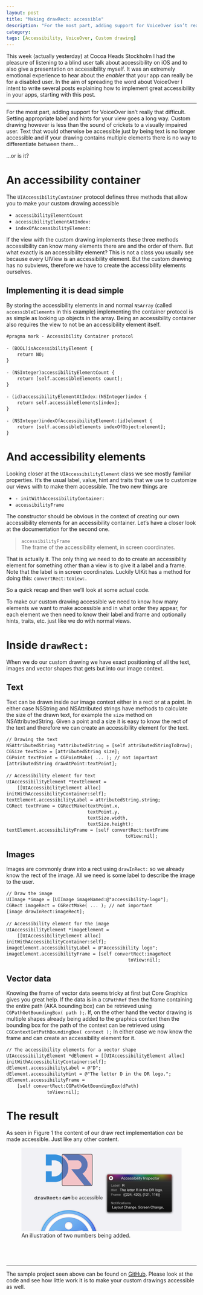 ```yaml
---
layout: post
title: "Making drawRect: accessible"
description: "For the most part, adding support for VoiceOver isn’t really that difficult. Setting appropriate label and hints for your view goes a long way. Custom drawing however is less than the sound of crickets to a visually impaired user. Text that would otherwise be accessible just by being text is no longer accessible and if your drawing contains multiple elements there is no way to differentiate between them... ...or is it?"
category: 
tags: [Accessibility, VoiceOver, Custom drawing]
---
```


This week (actually yesterday) at Cocoa Heads Stockholm I had the pleasure of listening to a blind user talk about accessibility on iOS and to also give a presentation on accessibility myself. It was an extremely emotional experience to hear about  the _enabler_ that your app can really be for a disabled user. In the aim of spreading the word about VoiceOver I intent to write several posts explaining how to implement great accessibility in your apps, starting with this post.

---------------

For the most part, adding support for VoiceOver isn’t really that difficult. Setting appropriate label and hints for your view goes a long way. Custom drawing however is less than the sound of crickets to a visually impaired user. Text that would otherwise be accessible just by being text is no longer accessible and if your drawing contains multiple elements there is no way to differentiate between them... 

...or is it?


# An accessibility container

The `UIAccessibilityContainer` protocol defines three methods that allow you to make your custom drawing accessible

* `accessibilityElementCount`
* `accessibilityElementAtIndex:`
* `indexOfAccessibilityElement:`

If the view with the custom drawing implements these three methods accessibility can know many elements there are and the order of them. But what exactly is an accessibility element? This is not a class you usually see because every UIView is an accessibility element. But the custom drawing has no subviews, therefore we have to create the accessibility elements ourselves.

## Implementing it is dead simple

By storing the accessibility elements in and normal `NSArray` (called `accessibleElements` in this example) implementing the container protocol is as simple as looking up objects in the array. Being an accessibility container also requires the view to not be an accessibility element itself.

    #pragma mark - Accessibility Container protocol

    - (BOOL)isAccessibilityElement {
        return NO;
    }

    - (NSInteger)accessibilityElementCount {
        return [self.accessibleElements count];
    }

    - (id)accessibilityElementAtIndex:(NSInteger)index {
        return self.accessibleElements[index];
    }

    - (NSInteger)indexOfAccessibilityElement:(id)element {
        return [self.accessibleElements indexOfObject:element];
    }

# And accessibility elements

Looking closer at the `UIAccessibilityElement` class we see mostly familiar properties. It’s the usual label, value, hint and traits that we use to customize our views with to make them accessible. The two new things are

 * `- initWithAccessibilityContainer:`
 * `accessibilityFrame`

The constructor should be obvious in the context of creating our own accessibility elements for an accessibility container. Let’s have a closer look at the documentation for the second one.

> `accessibilityFrame` <br />
> The frame of the accessibility element, in screen coordinates.

That is actually it. The only thing we need to do to create an accessiblity element for something other than a view is to give it a label and a frame. Note that the label is in screen coordinates. Luckily UIKit has a method for doing this: `convertRect:toView:`.

So a quick recap and then we’ll look at some actual code.

To make our custom drawing accessible we need to know how many elements we want to make accessible and in what order they appear, for each element we then need to know their label and frame and optionally hints, traits, etc. just like we do with normal views.

# Inside `drawRect:`

When we do our custom drawing we have exact positioning of all the text, images and vector shapes that gets but into our image context. 

## Text
Text can be drawn inside our image context either in a rect or at a point. In either case NSString and NSAttributed strings have methods to calculate the size of the drawn text, for example the `size` method on NSAttributedString. Given a point and a size it is easy to know the rect of the text and therefore we can create an accessibility element for the text.

    // Drawing the text
    NSAttributedString *attributedString = [self attributedStringToDraw];
    CGSize textSize = [attributedString size];
    CGPoint textPoint = CGPointMake( ... ); // not important
    [attributedString drawAtPoint:textPoint];
    
    // Accessibility element for text
    UIAccessibilityElement *textElement =
        [[UIAccessibilityElement alloc] initWithAccessibilityContainer:self];
    textElement.accessibilityLabel = attributedString.string;
    CGRect textFrame = CGRectMake(textPoint.x,
                                  textPoint.y,
                                  textSize.width,
                                  textSize.height);
    textElement.accessibilityFrame = [self convertRect:textFrame
                                                toView:nil];
                                                
## Images
Images are commonly draw into a rect using `drawInRect:` so we already know the rect of the image. All we need is some label to describe the image to the user.

    // Draw the image
    UIImage *image = [UIImage imageNamed:@"accessibility-logo"];
    CGRect imageRect = CGRectMake( ... ); // not important
    [image drawInRect:imageRect];
    
    // Accessibility element for the image
    UIAccessibilityElement *imageElement =
        [[UIAccessibilityElement alloc] initWithAccessibilityContainer:self];
    imageElement.accessibilityLabel = @"Accessibility logo";
    imageElement.accessibilityFrame = [self convertRect:imageRect
                                                 toView:nil];

## Vector data

Knowing the frame of vector data seems tricky at first but Core Graphics gives you great help. If the data is in a `CGPathRef` then the frame containing the entire path (AKA bounding box) can be retrieved using `CGPathGetBoundingBox( path );`. If, on the other hand the vector drawing is multiple shapes already being added to the graphics context then the bounding box for the path of the context can be retrieved using `CGContextGetPathBoundingBox( context );` In either case we now know the frame and can create an accessibility element for it.

    // The accessibility elements for a vector shape
    UIAccessibilityElement *dElement = [[UIAccessibilityElement alloc] initWithAccessibilityContainer:self];
    dElement.accessibilityLabel = @"D";
    dElement.accessibilityHint = @"The letter D in the DR logo.";
    dElement.accessibilityFrame = 
        [self convertRect:CGPathGetBoundingBox(dPath)
                   toView:nil];
    
# The result 

As seen in Figure 1 the content of our draw rect implementation _can_ be made accessible. Just like any other content.

<figure style="height: 297px;"><img src="/images/accessibleContent.png" alt="A screenshow of the simulator showing the R shape of my logo being accessible"><figcaption>An illustration of two numbers being added.</figcaption></figure>

--------------------------

The sample project seen above can be found on [GitHub](https://github.com/d-ronnqvist/blogpost-samplecode-AccessibleDrawRect). Please look at the code and see how little work it is to make your custom drawings accessible as well.

